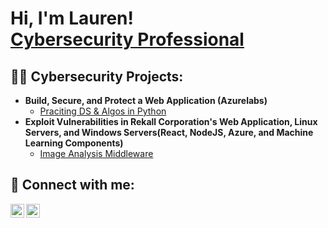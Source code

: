 <h1>Hi, I'm Lauren! <br/><a href="https://www.linkedin.com/in/lauren-tran-j0907/">Cybersecurity Professional</a>

<h2>👨‍💻 Cybersecurity Projects:</h2>

- <b>Build, Secure, and Protect a Web Application (Azurelabs)</b>
  - [Praciting DS & Algos in Python](https://github.com/joshmadakor1/Algorithms-Practice)
- <b>Exploit Vulnerabilities in Rekall Corporation's Web Application, Linux Servers, and Windows Servers(React, NodeJS, Azure, and Machine Learning Components)</b>
  - [Image Analysis Middleware](https://github.com/joshmadakor1/4chan-Image-Analysis-Middleware-C964) <b><i></b></i>

<h2> 🤳 Connect with me:</h2>

[<img align="left" alt="LaurenTran | LinkedIn" width="22px" src="https://cdn.jsdelivr.net/npm/simple-icons@v3/icons/linkedin.svg" />][linkedin]
[<img align="left" alt="LaurenTranr | Instagram" width="22px" src="https://cdn.jsdelivr.net/npm/simple-icons@v3/icons/instagram.svg" />][instagram]

[instagram]: https://www.instagram.com/lauuurentran/
[linkedin]: https://linkedin.com/in/lauren-tran-j0907
<!--
**joshmadakor1/joshmadakor1** is a ✨ _special_ ✨ repository because its `README.md` (this file) appears on your GitHub profile.

Here are some ideas to get you started:

- 🔭 I’m currently working on ...
- 🌱 I’m currently learning ...
- 👯 I’m looking to collaborate on ...
- 🤔 I’m looking for help with ...
- 💬 Ask me about ...
- 📫 How to reach me: ...
- 😄 Pronouns: ...
- ⚡ Fun fact: ...
-->
